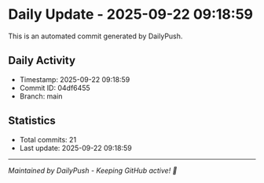 # Daily Update - 2025-09-22 09:18:59

This is an automated commit generated by DailyPush.

## Daily Activity
- Timestamp: 2025-09-22 09:18:59
- Commit ID: 04df6455
- Branch: main

## Statistics
- Total commits: 21
- Last update: 2025-09-22 09:18:59

---
*Maintained by DailyPush - Keeping GitHub active! 🚀*
